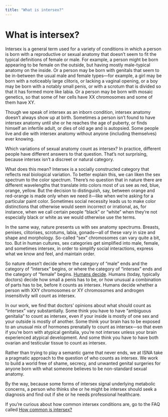 ```yaml
---
title: "What is intersex?"
---
```


# What is intersex?

<p>Intersex is a general term used for a variety of conditions in which a person is born with a reproductive or sexual anatomy that doesn&#8217;t seem to fit the typical definitions of female or male. For example, a person might be born appearing to be female on the outside, but having mostly male-typical anatomy on the inside. Or a person may be born with genitals that seem to be in-between the usual male and female types&#8212;for example, a girl may be born with a noticeably large clitoris, or lacking a vaginal opening, or a boy may be born with a notably small penis, or with a scrotum that is divided so that it has formed more like labia. Or a person may be born with mosaic genetics, so that some of her cells have XX chromosomes and some of them have XY.  </p>

<p>Though we speak of intersex as an inborn condition, intersex anatomy doesn&#8217;t always show up at birth. Sometimes a person isn&#8217;t found to have intersex anatomy until she or he reaches the age of puberty, or finds himself an infertile adult, or dies of old age and is autopsied. Some people live and die with intersex anatomy without anyone (including themselves) ever knowing.  </p>

<p>Which variations of sexual anatomy count as intersex? In practice, different people have different answers to that question. That&#8217;s not surprising, because intersex isn&#8217;t a discreet or natural category.  </p>

<p>What does this mean? Intersex is a socially constructed category that reflects real biological variation. To better explain this, we can liken the sex spectrum to the color spectrum. There&#8217;s no question that in nature there are different wavelengths that translate into colors most of us see as red, blue, orange, yellow. But the decision to distinguish, say, between orange and red-orange is made only when we need it&#8212;like when we&#8217;re asking for a particular paint color. Sometimes social necessity leads us to make color distinctions that otherwise would seem incorrect or irrational, as, for instance, when we call certain people &#8220;black&#8221; or &#8220;white&#8221; when they&#8217;re not especially black or white as we would otherwise use the terms.  </p>

<p>In the same way, nature presents us with sex anatomy spectrums. Breasts, penises, clitorises, scrotums, labia, gonads&#8212;all of these vary in size and shape and morphology. So-called &#8220;sex&#8221; chromosomes can vary quite a bit, too. But in human cultures, sex categories get simplified into male, female, and sometimes intersex, in order to simplify social interactions, express what we know and feel, and maintain order.  </p>

<p>So nature doesn&#8217;t decide where the category of &#8220;male&#8221; ends and the category of &#8220;intersex&#8221; begins, or where the category of &#8220;intersex&#8221; ends and the category of &#8220;female&#8221; begins. <a href="/faq/gender_assignment">Humans decide</a>. Humans (today, typically doctors) decide how small a penis has to be, or how unusual a combination of parts has to be, before it counts as intersex. Humans decide whether a person with <span class="caps">XXY</span> chromosomes or XY chromosomes and androgen insensitivity will count as intersex.  </p>

<p>In our work, we find that doctors&#8217; opinions about what should count as &#8220;intersex&#8221; vary substantially. Some think you have to have &#8220;ambiguous genitalia&#8221; to count as intersex, even if your inside is mostly of one sex and your outside is mostly of another. Some think your brain has to be exposed to an unusual mix of hormones prenatally to count as intersex&#8212;so that even if you&#8217;re born with atypical genitalia, you&#8217;re not intersex unless your brain experienced atypical development. And some think you have to have both ovarian and testicular tissue to count as intersex.  </p>

<p>Rather than trying to play a semantic game that never ends, we at <span class="caps">ISNA</span> take a pragmatic approach to the question of who counts as intersex. We work to build a world free of shame, secrecy, and unwanted genital surgeries for anyone born with what someone believes to be non-standard sexual anatomy.  </p>

<p>By the way, because some forms of intersex signal underlying metabolic concerns, a person who thinks she or he might be intersex should seek a diagnosis and find out if she or he needs professional healthcare.  </p>

<p>If you&#8217;re curious about how common intersex conditions are, go to the <span class="caps">FAQ</span> called <a href="/faq/frequency">How common is intersex?</a></p>